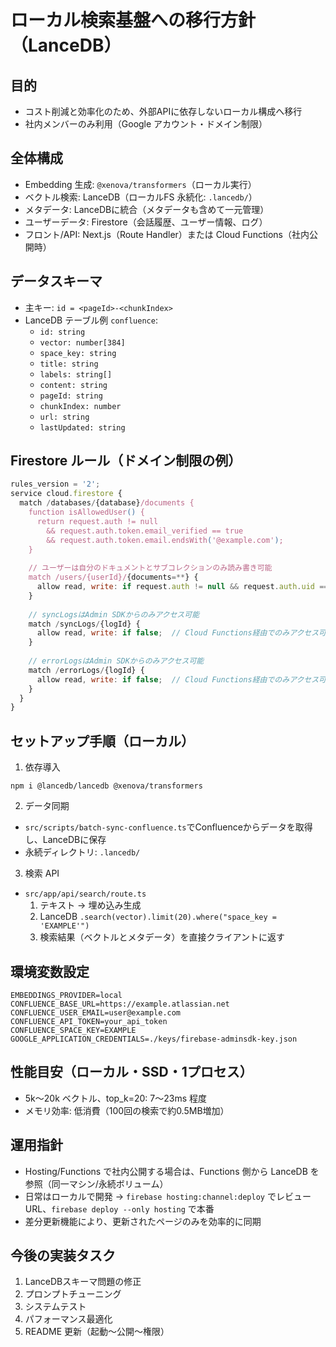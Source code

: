 # ローカル検索基盤への移行方針（LanceDB）

## 目的
- コスト削減と効率化のため、外部APIに依存しないローカル構成へ移行
- 社内メンバーのみ利用（Google アカウント・ドメイン制限）

## 全体構成
- Embedding 生成: `@xenova/transformers`（ローカル実行）
- ベクトル検索: LanceDB（ローカルFS 永続化: `.lancedb/`）
- メタデータ: LanceDBに統合（メタデータも含めて一元管理）
- ユーザーデータ: Firestore（会話履歴、ユーザー情報、ログ）
- フロント/API: Next.js（Route Handler）または Cloud Functions（社内公開時）

## データスキーマ
- 主キー: `id = <pageId>-<chunkIndex>`
- LanceDB テーブル例 `confluence`:
  - `id: string`
  - `vector: number[384]`
  - `space_key: string`
  - `title: string`
  - `labels: string[]`
  - `content: string`
  - `pageId: string`
  - `chunkIndex: number`
  - `url: string`
  - `lastUpdated: string`

## Firestore ルール（ドメイン制限の例）
```javascript
rules_version = '2';
service cloud.firestore {
  match /databases/{database}/documents {
    function isAllowedUser() {
      return request.auth != null
        && request.auth.token.email_verified == true
        && request.auth.token.email.endsWith('@example.com');
    }
    
    // ユーザーは自分のドキュメントとサブコレクションのみ読み書き可能
    match /users/{userId}/{documents=**} {
      allow read, write: if request.auth != null && request.auth.uid == userId && isAllowedUser();
    }
    
    // syncLogsはAdmin SDKからのみアクセス可能
    match /syncLogs/{logId} {
      allow read, write: if false;  // Cloud Functions経由でのみアクセス可能
    }
    
    // errorLogsはAdmin SDKからのみアクセス可能
    match /errorLogs/{logId} {
      allow read, write: if false;  // Cloud Functions経由でのみアクセス可能
    }
  }
}
```

## セットアップ手順（ローカル）
1) 依存導入
```
npm i @lancedb/lancedb @xenova/transformers
```

2) データ同期
- `src/scripts/batch-sync-confluence.ts`でConfluenceからデータを取得し、LanceDBに保存
- 永続ディレクトリ: `.lancedb/`

3) 検索 API
- `src/app/api/search/route.ts`
  1. テキスト → 埋め込み生成
  2. LanceDB `.search(vector).limit(20).where("space_key = 'EXAMPLE'")`
  3. 検索結果（ベクトルとメタデータ）を直接クライアントに返す

## 環境変数設定
```
EMBEDDINGS_PROVIDER=local
CONFLUENCE_BASE_URL=https://example.atlassian.net
CONFLUENCE_USER_EMAIL=user@example.com
CONFLUENCE_API_TOKEN=your_api_token
CONFLUENCE_SPACE_KEY=EXAMPLE
GOOGLE_APPLICATION_CREDENTIALS=./keys/firebase-adminsdk-key.json
```

## 性能目安（ローカル・SSD・1プロセス）
- 5k〜20k ベクトル、top_k=20: 7〜23ms 程度
- メモリ効率: 低消費（100回の検索で約0.5MB増加）

## 運用指針
- Hosting/Functions で社内公開する場合は、Functions 側から LanceDB を参照（同一マシン/永続ボリューム）
- 日常はローカルで開発 → `firebase hosting:channel:deploy` でレビューURL、`firebase deploy --only hosting` で本番
- 差分更新機能により、更新されたページのみを効率的に同期

## 今後の実装タスク
1. LanceDBスキーマ問題の修正
2. プロンプトチューニング
3. システムテスト
4. パフォーマンス最適化
5. README 更新（起動～公開～権限）